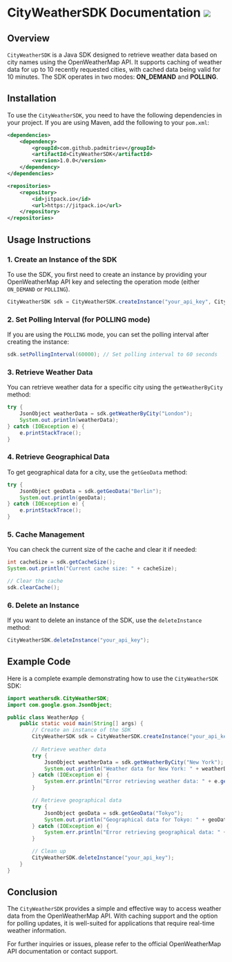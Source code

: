 # CityWeatherSDK Documentation   [![](https://jitpack.io/v/padmitriev/CityWeatherSDK.svg)](https://jitpack.io/#padmitriev/CityWeatherSDK)

## Overview

`CityWeatherSDK` is a Java SDK designed to retrieve weather data based on city names using the OpenWeatherMap API. It supports caching of weather data for up to 10 recently requested cities, with cached data being valid for 10 minutes. The SDK operates in two modes: **ON_DEMAND** and **POLLING**.

## Installation

To use the `CityWeatherSDK`, you need to have the following dependencies in your project. If you are using Maven, add the following to your `pom.xml`:

```xml
<dependencies>
    <dependency>
        <groupId>com.github.padmitriev</groupId>
        <artifactId>CityWeatherSDK</artifactId>
        <version>1.0.0</version>
    </dependency>
</dependencies>

<repositories>
    <repository>
        <id>jitpack.io</id>
        <url>https://jitpack.io</url>
    </repository>
</repositories>
```

## Usage Instructions

### 1. Create an Instance of the SDK

To use the SDK, you first need to create an instance by providing your OpenWeatherMap API key and selecting the operation mode (either `ON_DEMAND` or `POLLING`).

```java
CityWeatherSDK sdk = CityWeatherSDK.createInstance("your_api_key", CityWeatherSDK.Mode.ON_DEMAND);
```

### 2. Set Polling Interval (for POLLING mode)

If you are using the `POLLING` mode, you can set the polling interval after creating the instance:

```java
sdk.setPollingInterval(60000); // Set polling interval to 60 seconds
```

### 3. Retrieve Weather Data

You can retrieve weather data for a specific city using the `getWeatherByCity` method:

```java
try {
    JsonObject weatherData = sdk.getWeatherByCity("London");
    System.out.println(weatherData);
} catch (IOException e) {
    e.printStackTrace();
}
```

### 4. Retrieve Geographical Data

To get geographical data for a city, use the `getGeoData` method:

```java
try {
    JsonObject geoData = sdk.getGeoData("Berlin");
    System.out.println(geoData);
} catch (IOException e) {
    e.printStackTrace();
}
```

### 5. Cache Management

You can check the current size of the cache and clear it if needed:

```java
int cacheSize = sdk.getCacheSize();
System.out.println("Current cache size: " + cacheSize);

// Clear the cache
sdk.clearCache();
```

### 6. Delete an Instance

If you want to delete an instance of the SDK, use the `deleteInstance` method:

```java
CityWeatherSDK.deleteInstance("your_api_key");
```

## Example Code

Here is a complete example demonstrating how to use the `CityWeatherSDK` SDK:

```java
import weathersdk.CityWeatherSDK;
import com.google.gson.JsonObject;

public class WeatherApp {
    public static void main(String[] args) {
        // Create an instance of the SDK
        CityWeatherSDK sdk = CityWeatherSDK.createInstance("your_api_key", CityWeatherSDK.Mode.ON_DEMAND);
        
        // Retrieve weather data
        try {
            JsonObject weatherData = sdk.getWeatherByCity("New York");
            System.out.println("Weather data for New York: " + weatherData);
        } catch (IOException e) {
            System.err.println("Error retrieving weather data: " + e.getMessage());
        }

        // Retrieve geographical data
        try {
            JsonObject geoData = sdk.getGeoData("Tokyo");
            System.out.println("Geographical data for Tokyo: " + geoData);
        } catch (IOException e) {
            System.err.println("Error retrieving geographical data: " + e.getMessage());
        }

        // Clean up
        CityWeatherSDK.deleteInstance("your_api_key");
    }
}
```

## Conclusion

The `CityWeatherSDK` provides a simple and effective way to access weather data from the OpenWeatherMap API. With caching support and the option for polling updates, it is well-suited for applications that require real-time weather information.

For further inquiries or issues, please refer to the official OpenWeatherMap API documentation or contact support.
